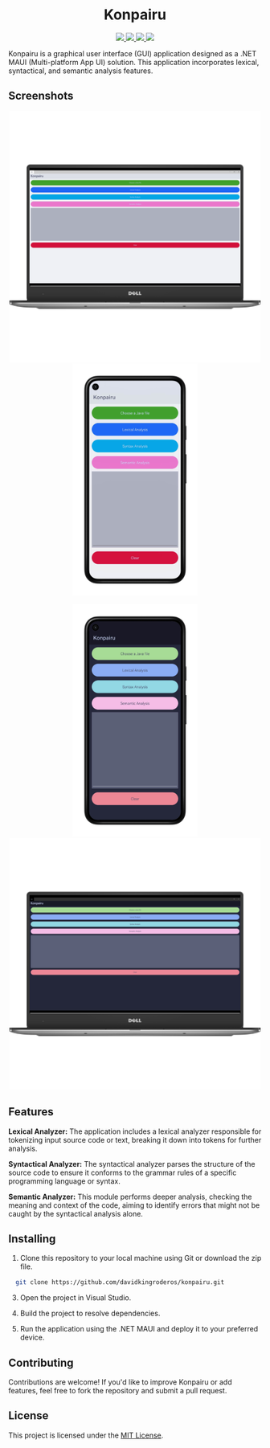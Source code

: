 <h1 align="center">Konpairu</h1>
<p align="center">
  <a href="https://github.com/davidkingroderos/konpairu/graphs/contributors">
    <img src="https://img.shields.io/github/contributors/davidkingroderos/konpairu?style=for-the-badge" />
  </a>
  <a href="https://github.com/davidkingroderos/konpairu/stargazers">
    <img src="https://img.shields.io/github/stars/davidkingroderos/konpairu?style=for-the-badge" />
  </a>
  <a href="https://github.com/davidkingroderos/konpairu/forks">
    <img src="https://img.shields.io/github/forks/davidkingroderos/konpairu?style=for-the-badge" />
  </a>
  <a href="https://github.com/davidkingroderos/konpairu/blob/main/LICENSE">
    <img src="https://img.shields.io/github/license/davidkingroderos/konpairu?style=for-the-badge" />
  </a>
</p>

Konpairu is a graphical user interface (GUI) application designed as a .NET MAUI (Multi-platform App UI) solution. This application incorporates lexical, syntactical, and semantic analysis features.

## Screenshots
<p align="center">
  <img src="screenshots/windows-light.png" width="500">
  <img src="screenshots/android-light.png" width="250">
</p>
<p align="center">
   <img src="screenshots/android-dark.png" width="250">
  <img src="screenshots/windows-dark.png" width="500">
</p>

## Features

**Lexical Analyzer:**
The application includes a lexical analyzer responsible for tokenizing input source code or text, breaking it down into tokens for further analysis.

**Syntactical Analyzer:**
The syntactical analyzer parses the structure of the source code to ensure it conforms to the grammar rules of a specific programming language or syntax.

**Semantic Analyzer:**
This module performs deeper analysis, checking the meaning and context of the code, aiming to identify errors that might not be caught by the syntactical analysis alone.

## Installing

1. Clone this repository to your local machine using Git or download the zip file.

```bash
  git clone https://github.com/davidkingroderos/konpairu.git
```

3. Open the project in Visual Studio.

4. Build the project to resolve dependencies.

5. Run the application using the .NET MAUI and deploy it to your preferred device.

## Contributing

Contributions are welcome! If you'd like to improve Konpairu or add features, feel free to fork the repository and submit a pull request.

## License

This project is licensed under the [MIT License](https://github.com/davidkingroderos/konpairu/blob/main/LICENSE).
